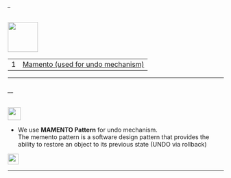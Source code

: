 ###### _

<img src="https://img.shields.io/badge/-Behavioural Patterns%20-blue" height=70px>


|     |             |
|:---:|:------------------------------| 
|  1  |[Mamento (used for undo mechanism)](https://github.com/sshalem/JAVA/tree/master/_8_Design_Patterns/Behavioural/Mamento)   | 



------------------------------------------------------------------------------------------------------------------------------------
###### __

<img src="https://img.shields.io/badge/-MAMENTO Pattern%20-blue" height=30px> 

* We use **MAMENTO Pattern** for undo mechanism. </br>
 The memento pattern is a software design pattern that provides the ability to restore an object to its previous state (UNDO via rollback)



[<img src="https://img.shields.io/badge/-Back to top%20-brown" height=25px>](#_)



------------------------------------------------------------------------------------------------------------------------------------
